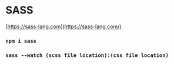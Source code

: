 # SASS

[https://sass-lang.com](https://sass-lang.com/)

### `npm i sass`

### `sass --watch (scss file location):(css file location)`
